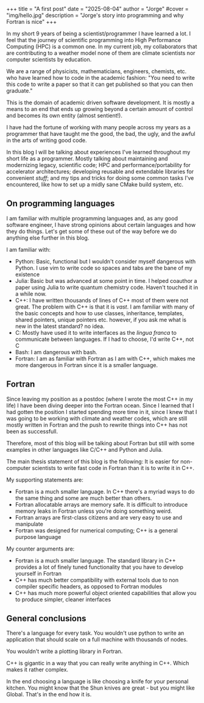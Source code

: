 +++
title = "A first post"
date = "2025-08-04"
author = "Jorge"
#cover = "img/hello.jpg"
description = "Jorge's story into programming and why Fortran is nice"
+++


In my short 9 years of being a scientist/programmer I have learned a lot. I feel 
that the journey of scientific programming into High Performance Computing (HPC) 
is a common one. In my current job, my collaborators that are contributing to 
a weather model none of them are climate scientists nor computer scientists by 
education. 

We are a range of physicists, mathematicians, engineers, chemists, etc. who 
have learned how to code in the academic fashion: "You need to write this code
to write a paper so that it can get published so that you can then graduate."

This is the domain of academic driven software development. It is mostly a means
to an end that ends up growing beyond a certain amount of control and becomes its
own entity (almost sentient!). 

I have had the fortune of working with many people across my years as a programmer 
that have taught me the good, the bad, the ugly, and the awful in the arts of 
writing good code. 

In this blog I will be talking about experiences I've learned throughout my 
short life as a programmer. Mostly talking about maintaining and modernizing 
legacy, scientific code; HPC and performance/portability for accelerator architectures;
developing reusable and extendable libraries for convenient _stuff_; and my 
tips and tricks for doing some common tasks I've encountered, like how to set up
a midly sane CMake build system, etc. 


## On programming languages 

I am familiar with multiple programming languages and, as any good software engineer, I have
strong opinions about certain languages and how they do things. Let's get some of these out
of the way before we do anything else further in this blog.

I am familiar with:

- Python: Basic, functional but I wouldn't consider myself dangerous with Python. I use vim to write code so spaces and tabs are the bane of my existence 
- Julia: Basic but was advanced at some point in time. I helped coauthor a paper using Julia to write quantum chemistry code. Haven't touched it in a while now. 
- C++: I have written thousands of lines of C++ most of them were not great. The problem with C++ is that it is _vast_. I am familiar with many of the basic concepts and how to use classes, inheritance, templates, shared pointers, unique pointers etc. however, if you ask me what is new in the latest standard? no idea. 
- C: Mostly have used it to write interfaces as the _lingua franca_ to communicate between languages. If I had to choose, I'd write C++, not C
- Bash: I am dangerous with bash. 
- Fortran: I am as familiar with Fortran as I am with C++, which makes me more dangerous in Fortran since it is a smaller language. 

## Fortran 

Since leaving my position as a postdoc (where I wrote the most C++ in my life) I have been diving deeper into the Fortran ocean. Since I learned that I had gotten the position I started spending more time in it, since I knew that I was going 
to be working with climate and weather codes, which are still mostly written in Fortran and the push to rewrite things
into C++ has not been as successfull. 

Therefore, most of this blog will be talking about Fortran but still with some examples in other languages like C/C++ and Python and Julia. 

The main thesis statement of this blog is the following: It is easier for non-computer scientists to write fast code in Fortran than it is to write it in C++.

My supporting statements are:

- Fortran is a much smaller language. In C++ there's a myriad ways to do the same thing and some are much better than others.
- Fortran allocatable arrays are memory safe. It is difficult to introduce memory leaks in Fortran unless you're doing something weird. 
- Fortran arrays are first-class citizens and are very easy to use and manipulate 
- Fortran was designed for numerical computing; C++ is a general purpose language 

My counter arguments are: 

- Fortran is a much smaller language. The standard library in C++ provides a lot of finely tuned functionality that you have to develop yourself in Fortran 
- C++ has much better compatibility with external tools due to non compiler specific headers, as opposed to Fortran modules 
- C++ has much more powerful object oriented capabilities that allow you to produce simpler, cleaner interfaces 



## General conclusions 

There's a language for every task. You wouldn't use python to write an application that should scale on a full machine with thousands of nodes. 

You wouldn't write a plotting library in Fortran. 

C++ is gigantic in a way that you can really write anything in C++. Which makes it rather complex. 

In the end choosing a language is like choosing a knife for your personal kitchen. You might know that the Shun 
knives are great - but you might like Global. That's in the end how it is. 
